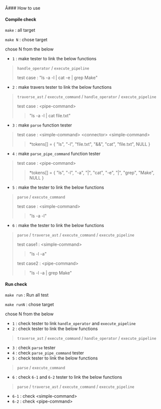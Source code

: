 Â### How to use

#### Compile check
```make``` : all target

```make N``` : chose target

chose N from the below
* ```1``` : make tester to link the below functions
> `handle_operator` / `execute_pipeline`
>
> test case :
> "ls -a -l | cat -e | grep Make"
* ```2``` : make travers tester to link the below functions
> `traverse_ast` / `execute_command` / `handle_operator` / `execute_pipeline`
>
> test case : \<pipe-command>
> >"ls -a -l | cat file.txt"
* ```3``` : make `parse` function tester
> test case : \<simple-command> \<connector> \<simple-command>
>
> > *tokens[] = { "ls", "-l", "file.txt", "&&", "cat", "file.txt", NULL }
* ```4``` : make `parse_pipe_command` function tester
> test case : \<pipe-command>
>
> > *tokens[] = { "ls", "-l", "-a", "|", "cat", "-e", "|", "grep", "Make", NULL }
* ```5``` : make the tester to link the below functions
> `parse` / `execute_command`
>
> test case : \<simple-command>
> > "ls -a -l"
* ```6``` : make the tester to link the below functions
> `parse` / `traverse_ast` / `execute_command` / `execute_pipeline`
>
> test case1 : \<simple-command>
> > "ls -l -a"
>
> test case2 : \<pipe-command>
> > "ls -l -a | grep Make"

#### Run check
```make run``` : Run all test

```make runN``` : chose target

chose N from the below
* ```1``` : check tester to link `handle_operator` and `execute_pipeline`
* ```2``` : check tester to link the below functions
> `traverse_ast` / `execute_command` / `handle_operator` / `execute_pipeline`
* ```3``` : check `parse` tester
* ```4``` : check `parse_pipe_command` tester
* ```5``` : check tester to link the below functions
> `parse` / `execute_command`
* ```6``` : check `6-1` and `6-2` tester to link the below functions
> `parse` / `traverse_ast` / `execute_command` / `execute_pipeline`
* ```6-1``` : check \<simple-command>
* ```6-2``` : check \<pipe-command>
